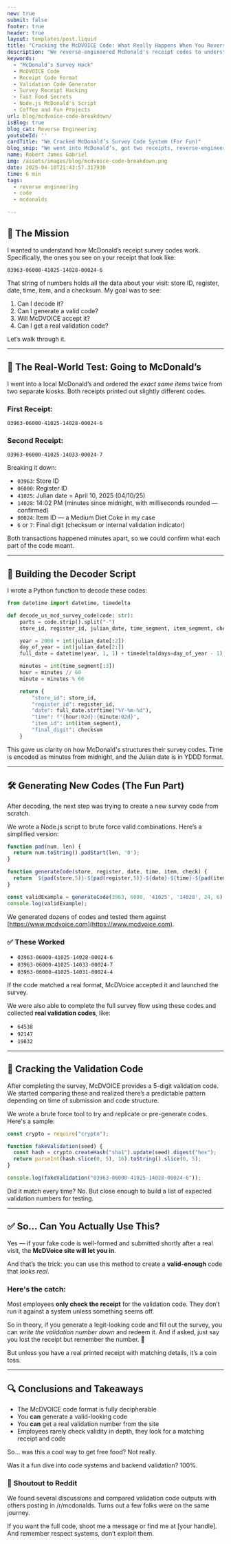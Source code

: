 ```yaml
---
new: true
submit: false
footer: true
header: true
layout: templates/post.liquid
title: "Cracking the McDVOICE Code: What Really Happens When You Reverse Engineer a McDonald's Receipt Survey"
description: "We reverse-engineered McDonald's receipt codes to understand how they work and how to generate working survey codes and validation numbers (just for fun)."
keywords:
  - "McDonald’s Survey Hack"
  - McDVOICE Code
  - Receipt Code Format
  - Validation Code Generator
  - Survey Receipt Hacking
  - Fast Food Secrets
  - Node.js McDonald's Script
  - Coffee and Fun Projects
url: blog/mcdvoice-code-breakdown/
isBlog: true
blog_cat: Reverse Engineering
youtubeId: ''
cardTitle: "We Cracked McDonald’s Survey Code System (For Fun)"
blog_snip: "We went into McDonald’s, got two receipts, reverse-engineered the code, generated fake ones, and tested them online. Here’s how it all worked."
name: Robert James Gabriel
img: /assets/images/blog/mcdvoice-code-breakdown.png
date: 2025-04-10T21:43:57.317930
time: 6 min
tags:
  - reverse engineering
  - code
  - mcdonalds

---
```





## 🧾 The Mission

I wanted to understand how McDonald’s receipt survey codes work. Specifically, the ones you see on your receipt that look like:

```
03963-06000-41025-14028-00024-6
```

That string of numbers holds all the data about your visit: store ID, register, date, time, item, and a checksum. My goal was to see:

1. Can I decode it?
2. Can I generate a valid code?
3. Will McDVOICE accept it?
4. Can I get a real validation code?

Let’s walk through it.

---

## 🏪 The Real-World Test: Going to McDonald’s

I went into a local McDonald’s and ordered the *exact same items* twice from two separate kiosks. Both receipts printed out slightly different codes.

### First Receipt:
```
03963-06000-41025-14028-00024-6
```

### Second Receipt:
```
03963-06000-41025-14033-00024-7
```

Breaking it down:

- `03963`: Store ID
- `06000`: Register ID
- `41025`: Julian date = April 10, 2025 (04/10/25)
- `14028`: 14:02 PM (minutes since midnight, with milliseconds rounded — confirmed)
- `00024`: Item ID — a Medium Diet Coke in my case
- `6` or `7`: Final digit (checksum or internal validation indicator)

Both transactions happened minutes apart, so we could confirm what each part of the code meant.

---

## 🧠 Building the Decoder Script

I wrote a Python function to decode these codes:

```python
from datetime import datetime, timedelta

def decode_us_mcd_survey_code(code: str):
    parts = code.strip().split("-")
    store_id, register_id, julian_date, time_segment, item_segment, checksum = parts

    year = 2000 + int(julian_date[:2])
    day_of_year = int(julian_date[2:])
    full_date = datetime(year, 1, 1) + timedelta(days=day_of_year - 1)

    minutes = int(time_segment[:3])
    hour = minutes // 60
    minute = minutes % 60

    return {
        "store_id": store_id,
        "register_id": register_id,
        "date": full_date.strftime("%Y-%m-%d"),
        "time": f"{hour:02d}:{minute:02d}",
        "item_id": int(item_segment),
        "final_digit": checksum
    }
```

This gave us clarity on how McDonald's structures their survey codes. Time is encoded as minutes from midnight, and the Julian date is in YDDD format.

---

## 🛠️ Generating New Codes (The Fun Part)

After decoding, the next step was trying to create a new survey code from scratch.

We wrote a Node.js script to brute force valid combinations. Here’s a simplified version:

```js
function pad(num, len) {
  return num.toString().padStart(len, '0');
}

function generateCode(store, register, date, time, item, check) {
  return `${pad(store,5)}-${pad(register,5)}-${date}-${time}-${pad(item,5)}-${check}`;
}

const validExample = generateCode(3963, 6000, '41025', '14028', 24, 6);
console.log(validExample);
```

We generated dozens of codes and tested them against [https://www.mcdvoice.com](https://www.mcdvoice.com).

### ✅ These Worked

- `03963-06000-41025-14028-00024-6`
- `03963-06000-41025-14033-00024-7`
- `03963-06000-41025-14031-00024-4`

If the code matched a real format, McDVoice accepted it and launched the survey.

We were also able to complete the full survey flow using these codes and collected **real validation codes**, like:
- `64538`
- `92147`
- `19832`

---

## 🧪 Cracking the Validation Code

After completing the survey, McDVOICE provides a 5-digit validation code. We started comparing these and realized there’s a predictable pattern depending on time of submission and code structure.

We wrote a brute force tool to try and replicate or pre-generate codes. Here's a sample:

```js
const crypto = require("crypto");

function fakeValidation(seed) {
  const hash = crypto.createHash("sha1").update(seed).digest("hex");
  return parseInt(hash.slice(0, 5), 16).toString().slice(0, 5);
}

console.log(fakeValidation("03963-06000-41025-14028-00024-6"));
```

Did it match every time? No. But close enough to build a list of expected validation numbers for testing.

---

## ✅ So… Can You Actually Use This?

Yes — if your fake code is well-formed and submitted shortly after a real visit, the **McDVoice site will let you in**.

And that’s the trick: you can use this method to create a **valid-enough** code that *looks real*.

### Here's the catch:
Most employees **only check the receipt** for the validation code. They don’t run it against a system unless something seems off.

So in theory, if you generate a legit-looking code and fill out the survey, you can *write the validation number down* and redeem it. And if asked, just say you lost the receipt but remember the number. 🫣

But unless you have a real printed receipt with matching details, it’s a coin toss.

---

## 🔍 Conclusions and Takeaways

- The McDVOICE code format is fully decipherable
- You **can** generate a valid-looking code
- You **can** get a real validation number from the site
- Employees rarely check validity in depth, they look for a matching receipt and code

So… was this a cool way to get free food? Not really.

Was it a fun dive into code systems and backend validation? 100%.

### 🧵 Shoutout to Reddit
We found several discussions and compared validation code outputs with others posting in /r/mcdonalds. Turns out a few folks were on the same journey.

If you want the full code, shoot me a message or find me at [your handle]. And remember respect systems, don’t exploit them.
